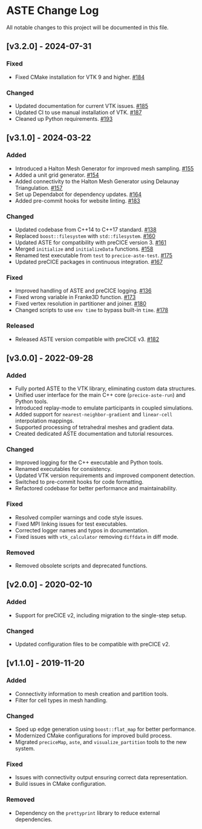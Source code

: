 # ASTE Change Log

All notable changes to this project will be documented in this file.

## [v3.2.0] - 2024-07-31

### Fixed

- Fixed CMake installation for VTK 9 and higher. [#184](https://github.com/precice/aste/pull/184)

### Changed

- Updated documentation for current VTK issues. [#185](https://github.com/precice/aste/pull/185)
- Updated CI to use manual installation of VTK. [#187](https://github.com/precice/aste/pull/187)
- Cleaned up Python requirements. [#193](https://github.com/precice/aste/pull/193)

## [v3.1.0] - 2024-03-22

### Added

- Introduced a Halton Mesh Generator for improved mesh sampling. [#155](https://github.com/precice/aste/pull/155)
- Added a unit grid generator. [#154](https://github.com/precice/aste/pull/154)
- Added connectivity to the Halton Mesh Generator using Delaunay Triangulation. [#157](https://github.com/precice/aste/pull/157)
- Set up Dependabot for dependency updates. [#164](https://github.com/precice/aste/pull/164)
- Added pre-commit hooks for website linting. [#183](https://github.com/precice/aste/pull/183)

### Changed

- Updated codebase from C++14 to C++17 standard. [#138](https://github.com/precice/aste/pull/138)
- Replaced `boost::filesystem` with `std::filesystem`. [#160](https://github.com/precice/aste/pull/160)
- Updated ASTE for compatibility with preCICE version 3. [#161](https://github.com/precice/aste/pull/161)
- Merged `initialize` and `initializeData` functions. [#158](https://github.com/precice/aste/pull/158)
- Renamed test executable from `test` to `precice-aste-test`. [#175](https://github.com/precice/aste/pull/175)
- Updated preCICE packages in continuous integration. [#167](https://github.com/precice/aste/pull/167)

### Fixed

- Improved handling of ASTE and preCICE logging. [#136](https://github.com/precice/aste/pull/136)
- Fixed wrong variable in Franke3D function. [#173](https://github.com/precice/aste/pull/173)
- Fixed vertex resolution in partitioner and joiner. [#180](https://github.com/precice/aste/pull/180)
- Changed scripts to use `env time` to bypass built-in `time`. [#178](https://github.com/precice/aste/pull/178)

### Released

- Released ASTE version compatible with preCICE v3. [#182](https://github.com/precice/aste/pull/182)

## [v3.0.0] - 2022-09-28

### Added

- Fully ported ASTE to the VTK library, eliminating custom data structures.
- Unified user interface for the main C++ core (`precice-aste-run`) and Python tools.
- Introduced replay-mode to emulate participants in coupled simulations.
- Added support for `nearest-neighbor-gradient` and `linear-cell` interpolation mappings.
- Supported processing of tetrahedral meshes and gradient data.
- Created dedicated ASTE documentation and tutorial resources.

### Changed

- Improved logging for the C++ executable and Python tools.
- Renamed executables for consistency.
- Updated VTK version requirements and improved component detection.
- Switched to pre-commit hooks for code formatting.
- Refactored codebase for better performance and maintainability.

### Fixed

- Resolved compiler warnings and code style issues.
- Fixed MPI linking issues for test executables.
- Corrected logger names and typos in documentation.
- Fixed issues with `vtk_calculator` removing `diffdata` in diff mode.

### Removed

- Removed obsolete scripts and deprecated functions.

## [v2.0.0] - 2020-02-10

### Added

- Support for preCICE v2, including migration to the single-step setup.

### Changed

- Updated configuration files to be compatible with preCICE v2.

## [v1.1.0] - 2019-11-20

### Added

- Connectivity information to mesh creation and partition tools.
- Filter for cell types in mesh handling.

### Changed

- Sped up edge generation using `boost::flat_map` for better performance.
- Modernized CMake configurations for improved build process.
- Migrated `preciceMap`, `aste`, and `visualize_partition` tools to the new system.

### Fixed

- Issues with connectivity output ensuring correct data representation.
- Build issues in CMake configuration.

### Removed

- Dependency on the `prettyprint` library to reduce external dependencies.
